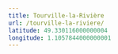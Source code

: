 ```yaml
---
title: Tourville-la-Rivière
url: /tourville-la-riviere/
latitude: 49.330116000000004
longitude: 1.1057844000000001
---
```

